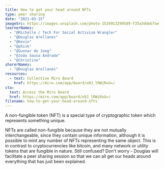 ```yaml
---
title: How to get your head around NFTs
type: peer sharing
date: "2021-03-15"
imageSrc: https://images.unsplash.com/photo-1526913299589-f35a3ddeb7ae?ixid=MXwxMjA3fDB8MHxwaG90by1wYWdlfHx8fGVufDB8fHw%3D&ixlib=rb-1.2.1&auto=format&fit=crop&w=1568&q=80
learnerNames:
  - "@Michelle / Tech For Social Activism Wrangler"
  - "@Douglas Arellanes"
  - "@Kevin"
  - "@phivk"
  - "@Gunnar de Jong"
  - "@João Sousa Andrade"
  - "@Christine"
sharerNames:
  - "@Douglas Arellanes"
resources:
  - text: Collective Miro Board
    href: https://miro.com/app/board/o9J_lRWjRvU=/
cta:
  text: Access the Miro Board
  href: https://miro.com/app/board/o9J_lRWjRvU=/
filename: how-to-get-your-head-around-nfts
---
```


A non-fungible token (NFT) is a special type of cryptographic token which represents something unique.

<!--more-->

NFTs are called non-fungible because they are not mutually interchangeable, since they contain unique information, although it is possible to mint any number of NFTs representing the same object. This is in contrast to cryptocurrencies like bitcoin, and many network or utility tokens that are fungible in nature.
Still confused? Don't worry - Douglas will facilitate a peer sharing session so that we can all get our heads around everything that has just been explained.
